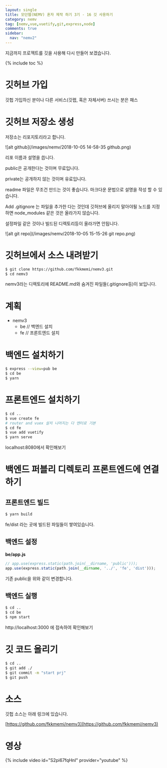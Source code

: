 ```yaml
---
layout: single
title: 모던웹(NEMV) 혼자 제작 하기 3기 - 16 깃 사용하기
category: nemv
tag: [nemv,vue,vuetify,git,express,node]
comments: true
sidebar:
  nav: "nemv2"
---
```


지금까지 프로젝트를 깃을 사용해 다시 만들어 보겠습니다.

{% include toc %}

# 깃허브 가입

깃헙 가입하신 분이나 다른 서비스(깃랩, 혹은 자체서버) 쓰시는 분은 패스

# 깃허브 저장소 생성

저장소는 리포지토리라고 합니다.

![alt github](/images/nemv/2018-10-05 14-58-35 github.png)

리포 이름과 설명을 씁니다.

public은 공개한다는 것이며 무료입니다.

private는 공개하지 않는 것이며 유료입니다.

readme 파일은 무조건 만드는 것이 좋습니다. 마크다운 문법으로 설명을 작성 할 수 있습니다.

Add .gitignore 는 파일을 추가한 다는 것인데 깃허브에 올리지 말아야될 노드를 지정하면 node_modules 같은 것은 올라가지 않습니다.

설정파일 같은 것이나 빌드된 디렉토리등이 올라가면 안됩니다.

![alt git repo](/images/nemv/2018-10-05 15-15-26 git repo.png)

# 깃허브에서 소스 내려받기

```bash
$ git clone https://github.com/fkkmemi/nemv3.git
$ cd nemv3
```

nemv3라는 디렉토리에 README.md와 숨겨진 파일들(.gitignore등)이 보입니다.

# 계획

- nemv3
    - be // 백엔드 설치
    - fe // 프론트엔드 설치

# 백엔드 설치하기

```bash
$ express --view=pub be
$ cd be
$ yarn
```

# 프론트엔드 설치하기

```bash
$ cd ..
$ vue create fe
# router and vuex 설치 나머지는 다 엔터로 기본
$ cd fe
$ vue add vuetify
$ yarn serve
```

localhost:8080에서 확인해보기

# 백엔드 퍼블리 디렉토리 프론트엔드에 연결하기

## 프론트엔드 빌드

```bash
$ yarn build
```

fe/dist 라는 곳에 빌드된 파일들이 쌓여있습니다.

## 백엔드 설정

**be/app.js**  
```javascript
// app.use(express.static(path.join(__dirname, 'public')));
app.use(express.static(path.join(__dirname, '../', 'fe', 'dist')));
```
기존 public을 위와 같이 변경합니다.

## 백엔드 실행

```bash
$ cd ..
$ cd be
$ npm start
```

http://localhost:3000 에 접속하여 확인해보기

# 깃 코드 올리기

```bash
$ cd .. 
$ git add ./
$ git commit -m "start prj"
$ git push
```

# 소스

깃헙 소스는 아래 링크에 있습니다.

[https://github.com/fkkmemi/nemv3](https://github.com/fkkmemi/nemv3)


# 영상

{% include video id="S2pi67fqHnI" provider="youtube" %}  



